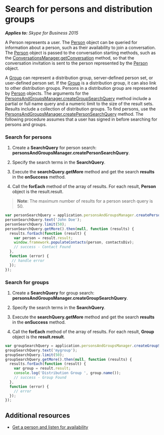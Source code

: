 
# Search for persons and distribution groups


 _**Applies to:** Skype for Business 2015_

A Person represents a user. The <a href="https://ucwa.skype.com/reference/WebSDK/interfaces/_s4b_sdk_d_.jcafe.person.html" target="">Person</a> object can be queried for information about a person, such as their availability to join a conversation. The <a href="https://ucwa.skype.com/reference/WebSDK/interfaces/_s4b_sdk_d_.jcafe.person.html" target="">Person</a> object is passed to the conversation starting methods, such as the <a href="https://ucwa.skype.com/reference/WebSDK/interfaces/_s4b_sdk_d_.jcafe.conversationsmanager.html#getconversation" target="">ConversationsManager.getConversation</a> method, so that the conversation invitation is sent to the person represented by the <a href="https://ucwa.skype.com/reference/WebSDK/interfaces/_s4b_sdk_d_.jcafe.person.html" target="">Person</a> object.

A <a href="https://ucwa.skype.com/reference/WebSDK/interfaces/_s4b_sdk_d_.jcafe.group.html" target="">Group</a> can represent a distribution group, server-defined person set, or user-defined person set. If the <a href="https://ucwa.skype.com/reference/WebSDK/interfaces/_s4b_sdk_d_.jcafe.group.html" target="">Group</a> is a distribution group, it can also link to other distribution groups. Persons in a distribution group are represented by <a href="https://ucwa.skype.com/reference/WebSDK/interfaces/_s4b_sdk_d_.jcafe.person.html" target="">Person</a> objects. The arguments for the <a href="https://ucwa.skype.com/reference/WebSDK/interfaces/_s4b_sdk_d_.jcafe.personsandgroupsmanager.html#creategroupsearchquery" target="">PersonsAndGroupsManager.createGroupSearchQuery</a> method include a partial or full name query and a numeric limit to the size of the result sets. Results include a collection of distribution groups. To find persons, use the <a href="https://ucwa.skype.com/reference/WebSDK/interfaces/_s4b_sdk_d_.jcafe.personsandgroupsmanager.html#createpersonsearchquery" target="">PersonsAndGroupsManager.createPersonSearchQuery</a> method.
The following procedure assumes that a user has signed in before searching for persons and groups.

### Search for persons


1. Create a  **SearchQuery** for person search: **personsAndGroupsManager.createPersonSearchQuery**.
    
2. Specify the search terms in the  **SearchQuery**.
    
3. Execute the  **searchQuery.getMore** method and get the search **results** in the **onSuccess** method.
    
4. Call the  **forEach** method of the array of results. For each result, **Person** object is the result.result.
    
>**Note**:  The maximum number of results for a person search query is 50. 

  ```js
var personSearchQuery = application.personsAndGroupsManager.createPersonSearchQuery();
personSearchQuery.text('John Doe');
personSearchQuery.limit(50);
personSearchQuery.getMore().then(null, function (results) {
    results.forEach(function (result) {
      var person = result.result;
      window.framework.populateContacts(person, contactsDiv);
      // success - Contact Found            
    }, 
    function (error) {
     // handle error
    });
});

  ```


### Search for groups


1. Create a  **SearchQuery** for group search: **personsAndGroupsManager.createGroupSearchQuery**.
    
2. Specify the search terms in the  **SearchQuery**.
    
3. Execute the  **searchQuery.getMore** method and get the search **results** in the **onSuccess** method.
    
4. Call the  **forEach** method of the array of results. For each result, **Group** object is the **result.result**.


  ```js
var groupSearchQuery = application.personsAndGroupsManager.createGroupSearchQuery();
groupSearchQuery.text('mygroup');
groupSearchQuery.limit(50);
groupSearchQuery.getMore().then(null, function (results) {
    results.forEach(function (result) {
      var group = result.result;
      console.log('Distribution Group ', group.name());
      // success - Group Found
    }, 
    function (error) {
      // error
    });
});

  ```

## Additional resources

- <a href="https://msdnstage.redmond.corp.microsoft.com/skype/websdk/docs/ListenForAvailability?branch=ajkher/project-shakespeare" target="">Get a person and listen for availability</a>

